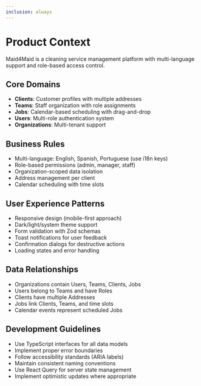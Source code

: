 ```yaml
---
inclusion: always
---
```


# Product Context

Maid4Maid is a cleaning service management platform with multi-language support and role-based access control.

## Core Domains

- **Clients**: Customer profiles with multiple addresses
- **Teams**: Staff organization with role assignments
- **Jobs**: Calendar-based scheduling with drag-and-drop
- **Users**: Multi-role authentication system
- **Organizations**: Multi-tenant support

## Business Rules

- Multi-language: English, Spanish, Portuguese (use i18n keys)
- Role-based permissions (admin, manager, staff)
- Organization-scoped data isolation
- Address management per client
- Calendar scheduling with time slots

## User Experience Patterns

- Responsive design (mobile-first approach)
- Dark/light/system theme support
- Form validation with Zod schemas
- Toast notifications for user feedback
- Confirmation dialogs for destructive actions
- Loading states and error handling

## Data Relationships

- Organizations contain Users, Teams, Clients, Jobs
- Users belong to Teams and have Roles
- Clients have multiple Addresses
- Jobs link Clients, Teams, and time slots
- Calendar events represent scheduled Jobs

## Development Guidelines

- Use TypeScript interfaces for all data models
- Implement proper error boundaries
- Follow accessibility standards (ARIA labels)
- Maintain consistent naming conventions
- Use React Query for server state management
- Implement optimistic updates where appropriate
